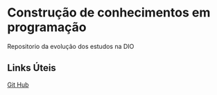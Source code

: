 #  Construção de conhecimentos em programação 
Repositorio da evolução dos estudos na DIO

## Links Úteis
[Git Hub](https://github.com) 
